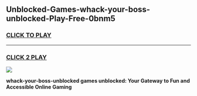 
## Unblocked-Games-whack-your-boss-unblocked-Play-Free-0bnm5
<h3>
<a href="https://premium76.site?title=whack-your-boss-unblocked&ref=23A">CLICK TO PLAY</a></h3>
<hr>

<h3>
<a href="https://premium76.site?title=whack-your-boss-unblocked&ref=23A">CLICK 2 PLAY</a>
  
</h3>

<a href="https://premium76.site?title=whack-your-boss-unblocked&ref=23A"><img src="https://clearcache.store/games.png"></a>


**whack-your-boss-unblocked games unblocked: Your Gateway to Fun and Accessible Online Gaming**
